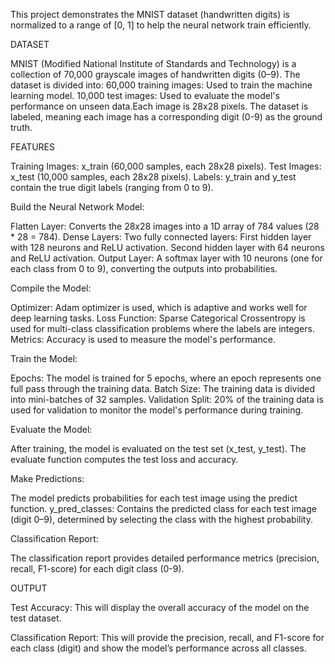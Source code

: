 This project demonstrates the MNIST dataset (handwritten digits) is normalized to a range of [0, 1] to help the neural network train efficiently.

DATASET

MNIST (Modified National Institute of Standards and Technology) is a collection of 70,000 grayscale images of handwritten digits (0–9).
The dataset is divided into:
60,000 training images: Used to train the machine learning model.
10,000 test images: Used to evaluate the model's performance on unseen data.Each image is 28x28 pixels.
The dataset is labeled, meaning each image has a corresponding digit (0-9) as the ground truth.

FEATURES

Training Images: x_train (60,000 samples, each 28x28 pixels).
Test Images: x_test (10,000 samples, each 28x28 pixels).
Labels: y_train and y_test contain the true digit labels (ranging from 0 to 9).

Build the Neural Network Model:

Flatten Layer: Converts the 28x28 images into a 1D array of 784 values (28 * 28 = 784).
Dense Layers: Two fully connected layers:
First hidden layer with 128 neurons and ReLU activation.
Second hidden layer with 64 neurons and ReLU activation.
Output Layer: A softmax layer with 10 neurons (one for each class from 0 to 9), converting the outputs into probabilities.

Compile the Model:

Optimizer: Adam optimizer is used, which is adaptive and works well for deep learning tasks.
Loss Function: Sparse Categorical Crossentropy is used for multi-class classification problems where the labels are integers.
Metrics: Accuracy is used to measure the model's performance.

Train the Model:

Epochs: The model is trained for 5 epochs, where an epoch represents one full pass through the training data.
Batch Size: The training data is divided into mini-batches of 32 samples.
Validation Split: 20% of the training data is used for validation to monitor the model's performance during training.

Evaluate the Model:

After training, the model is evaluated on the test set (x_test, y_test).
The evaluate function computes the test loss and accuracy.

Make Predictions:

The model predicts probabilities for each test image using the predict function.
y_pred_classes: Contains the predicted class for each test image (digit 0–9), determined by selecting the class with the highest probability.

Classification Report:

The classification report provides detailed performance metrics (precision, recall, F1-score) for each digit class (0-9).

OUTPUT

Test Accuracy: This will display the overall accuracy of the model on the test dataset.

Classification Report: This will provide the precision, recall, and F1-score for each class (digit) and show the model’s performance across all classes.

